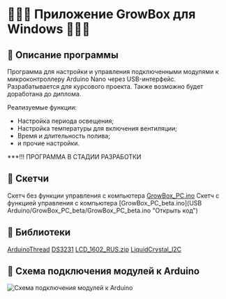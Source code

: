 # 🥬🥬🥬 Приложение GrowBox для Windows 🥬🥬🥬

🥬 Описание программы
---
Программа для настройки и управления подключенными модулями к микроконтроллеру Arduino Nano через USB-интерфейс.
Разрабатывается для курсового проекта. Также возможно будет доработана до диплома.

Реализуемые функции:
 - Настройка периода освещения;
 - Настройка температуры для включения вентиляции;
 - Время и длительность полива;
 - и прочие настройки.
 
 ***!!! ПРОГРАММА В СТАДИИ РАЗРАБОТКИ


🥬 Скетчи
---
Скетч без функции управления с компьютера [GrowBox_PC.ino](Arduino/GrowBox_no_PC/GrowBox_PC.ino "Открыть код")
Скетч с функцией управления с компьютера [GrowBox_PC_beta.ino](USB Arduino/GrowBox_PC_beta/GrowBox_PC_beta.ino "Открыть код")

🥬 Библиотеки
---
[ArduinoThread](Arduino/libraries/ArduinoThread.zip "Скачать")
[DS3231](Arduino/libraries/DS3231.zip "Скачать")
[LCD_1602_RUS.zip](Arduino/libraries/LCD_1602_RUS.zip "Скачать")
[LiquidCrystal_I2C](Arduino/libraries/LiquidCrystal_I2C_V112.zip "Скачать")


🥬 Схема подключения модулей к Arduino
---
![Схема подключения модулей к Arduino](Arduino/images/scheme.jpg)
